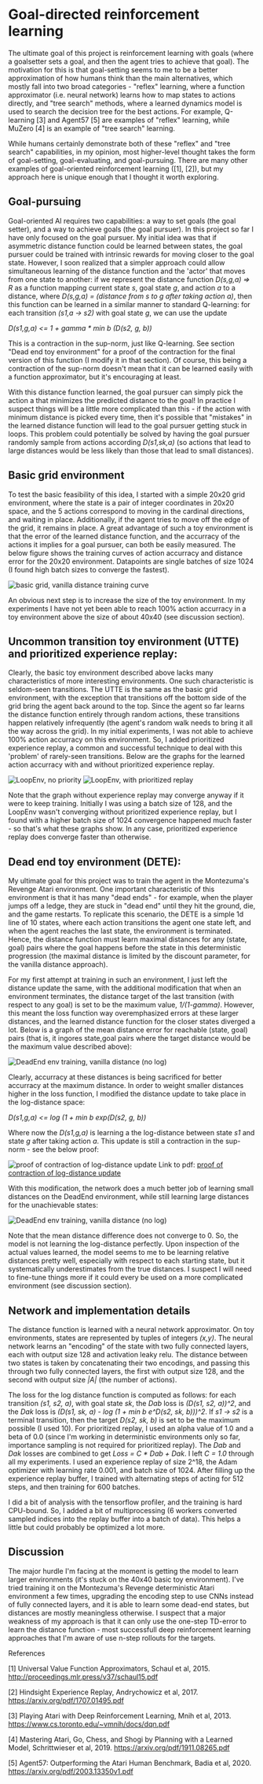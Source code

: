 


# Goal-directed reinforcement learning

The ultimate goal of this project is reinforcement learning
with goals (where a goalsetter sets a goal, and then the agent tries to achieve
that goal). The motivation for this is that goal-setting seems to me to be a better approximation
of how humans think than the main alternatives, which mostly fall into two broad categories - "reflex" 
learning, where a function approximator (i.e. neural network) learns how to map states to actions directly, 
and "tree search" methods, where a learned dynamics model is used to search the decision tree for
the best actions.  For example, Q-learning [3] and Agent57 [5] are examples of "reflex" learning, while
MuZero [4] is an example of "tree search" learning.

While humans certainly demonstrate both of these "reflex" and "tree search" capabilities, in my opinion, most higher-level
thought takes the form of goal-setting, goal-evaluating, and goal-pursuing. There are many other
examples of goal-oriented reinforcement learning ([1], [2]), but my approach here is
unique enough that I thought it worth exploring.

## Goal-pursuing

Goal-oriented AI requires two capabilities: a way to set goals (the goal setter), and a way to achieve
goals (the goal pursuer). In this project so far I have only focused on the goal pursuer. My initial
idea was that if asymmetric distance function could be learned between states, the goal pursuer could
be trained with intrinsic rewards for moving closer to the goal state. However, I soon realized that
a simpler approach could allow simultaneous learning of the distance function and the 
'actor' that moves from one state to another: if we represent the distance function
*D(s,g,a) => R*
as a function mapping current state *s*, goal state *g*, and action *a* to a distance, where 
*D(s,g,a) = (distance from s to g after taking action a)*,
then this function can be learned in a similar manner to standard Q-learning: for each transition *(s1,a -> s2)* with goal state *g*,
we can use the update

*D(s1,g,a) <= 1 + gamma * min b (D(s2, g, b))*

This is a contraction in the sup-norm, just like Q-learning. See section "Dead end toy environment" for a proof of the contraction
for the final version of this function (I modify it in that section). Of course, this being a contraction of the sup-norm
doesn't mean that it can be learned easily with a function approximator, but it's encouraging at least.


With this distance function learned, the goal pursuer can simply pick the action a that minimizes the predicted distance to the goal!
In practice I suspect things will be a little more complicated than this - if the action with minimum distance
is picked every time, then it's possible that "mistakes" in the learned distance function will lead to the goal
pursuer getting stuck in loops. This problem could potentially be solved by having the goal pursuer randomly sample
from actions according *D(s1,sk,a)* (so actions that lead to large distances would be less likely than those that lead to
small distances).

## Basic grid environment
To test the basic feasibility of this idea, I started with a simple 20x20 grid environment, where the state is
a pair of integer coordinates in 20x20 space, and the 5 actions 
correspond to moving in the cardinal directions, and waiting in place. Additionally, if the agent
tries to move off the edge of the grid, it remains in place. A great advantage of such a toy environment
is that the error of the learned distance function, and the accurracy of the actions it implies for a goal pursuer, 
can both be easily measured. The below figure shows the training curves of action accurracy and distance error 
for the 20x20 environment. Datapoints are single batches of size 1024 (I found high batch sizes to converge the fastest).

![basic grid, vanilla distance training curve](images/basic_graph.png)

An obvious next step is to increase the size of the toy environment. In my experiments I have not yet been able
to reach 100% action accurracy in a toy environment above the size of about 40x40 (see discussion section).


## Uncommon transition toy environment (UTTE) and prioritized experience replay:
Clearly, the basic toy environment described above lacks many characteristics of more interesting environments.
One such characteristic is seldom-seen transitions. The UTTE is the same as the basic grid environment, with 
the exception that transitions off the bottom side of the grid bring the agent back around to the top.
Since the agent so far learns the distance function entirely through random actions, these transitions happen relatively
infrequently (the agent's random walk needs to bring it all the way across the grid). In my initial experiments,
I was not able to achieve 100% action accurracy on this environment. So, I added prioritized experience replay,
a common and successful technique to deal with this 'problem' of rarely-seen transitions. Below are the graphs
for the learned action accurracy with and without prioritized experience replay.

![LoopEnv, no priority](images/loopenv_nopriority.png)
![LoopEnv, with prioritized replay](images/loopenv_priority.png)

Note that the graph without experience replay may converge anyway if it were to keep training. Initially I was using 
a batch size of 128, and the LoopEnv wasn't converging without prioritized experience replay, but I found with a higher batch 
size of 1024 convergence happened much faster - so that's what these graphs show. In any case, prioritized experience replay
does converge faster than otherwise.


## Dead end toy environment (DETE):
My ultimate goal for this project was to train the agent in the Montezuma's Revenge Atari environment.
One important characteristic of this environment is that it has many "dead ends" - for example, when the
player jumps off a ledge, they are stuck in "dead end" until they hit the ground, die, and the game restarts.
To replicate this scenario, the DETE is a simple 1d line of 10 states, where each action transitions the
agent one state left, and when the agent reaches the last state, the environment is terminated. Hence,
the distance function must learn maximal distances for any (state, goal) pairs where the goal
happens before the state in this deterministic progression (the maximal distance is limited by the discount parameter,
for the vanilla distance approach).  

For my first attempt at training in such an environment, I just left the distance update the same, with
the additional modification that when an environment terminates, the distance target of the last
transition (with respect to any goal) is set to be the maximum value, *1/(1-gamma)*. However, this meant the
loss function way overemphasized errors at these larger distances, and the learned distance function
for the closer states diverged a lot. Below is a graph of the mean distance error for reachable (state, goal)
pairs (that is, it ingores state,goal pairs where the target distance would be the maximum value described above):

![DeadEnd env training, vanilla distance (no log)](images/deadend_nolog.png)

Clearly, accurracy at these distances is being sacrificed for better accurracy at the maximum distance.
In order to weight smaller distances higher in the loss function, I modified the distance update to take 
place in the log-distance space:

*D(s1,g,a) <= log (1 + min b exp(D(s2, g, b))*

Where now the *D(s1,g,a)* is learning a the log-distance between state *s1* and state *g* after taking action *a*.
This update is still a contraction in the sup-norm - see the below proof:

![proof of contraction of log-distance update](images/contraction_proof.png)
Link to pdf:
[proof of contraction of log-distance update](images/contraction_proof.pdf)


With this modification, the network does a much better job of learning small distances on the DeadEnd environment,
while still learning large distances for the unachievable states:

![DeadEnd env training, vanilla distance (no log)](images/deadend_log.png)


Note that the mean distance difference does not converge to 0. So, the model is not learning
the log-distance perfectly. Upon inspection of the actual values learned, the model seems to me
to be learning relative distances pretty well, especially with respect to each starting state,
but it systematically underestimates from the true distances. I suspect I will need to fine-tune
things more if it could every be used on a more complicated environment (see discussion section).



## Network and implementation details
The distance function is learned with a neural network approximator. On toy environments, states are represented by
tuples of integers *(x,y)*. The neural network learns an "encoding" of the state with two
fully connected layers, each with output size 128 and activation leaky relu. The 
distance between two states is taken by concatenating their two encodings, and passing
this through two fully connected layers, the first with output size 128, and
the second with output size *|A|* (the number of actions).  

The loss for the log distance function is computed as follows: for each transition
*(s1, s2, a)*, with goal state *sk*, the *Dab* loss is *(D(s1, s2, a))^2*, and
the *Dak* loss is *(D(s1, sk, a) - log (1 + min b e^D(s2, sk, b)))^2*. If 
*s1 -> s2* is a terminal transition, then the target *D(s2, sk, b)* is set to be
the maximum possible (I used 10). For prioritized replay, I used an alpha
value of 1.0 and a beta of 0.0 (since I'm working in deterministic environments
only so far, importance sampling is not required for prioritized replay). The 
*Dab* and *Dak* losses are combined to get *Loss = C * Dab + Dak*. I left *C = 1.0*
through all my experiments. I used an experience replay of size 2^18,
the Adam optimizer with learning rate 0.001, and batch size of 1024.  After filling
up the experience replay buffer, I trained with alternating steps of acting 
for 512 steps, and then training for 600 batches.

I did a bit of analysis with the tensorflow profiler, and the training is hard CPU-bound.
So, I added a bit of multiprocessing (6 workers converted sampled indices into the replay
buffer into a batch of data). This helps a little but could probably be optimized a lot more.

## Discussion
The major hurdle I'm facing at the moment is getting the model to learn larger
environments (it's stuck on the 40x40 basic toy environment). I've tried training
it on the Montezuma's Revenge deterministic Atari environment a few times, 
upgrading the encoding step to use CNNs instead of fully connected layers, and it
is able to learn some dead-end states, but distances are mostly meaningless otherwise.
I suspect that a major weakness of my approach is that it can only use the one-step 
TD-error to learn the distance function - most successfull deep reinforcement learning approaches that I'm aware of use 
n-step rollouts for the targets. 





References

[1] Universal Value Function Approximators, Schaul et al, 2015.
http://proceedings.mlr.press/v37/schaul15.pdf

[2] Hindsight Experience Replay, Andrychowicz et al, 2017.
https://arxiv.org/pdf/1707.01495.pdf

[3] Playing Atari with Deep Reinforcement Learning, Mnih et al, 2013.
https://www.cs.toronto.edu/~vmnih/docs/dqn.pdf

[4] Mastering Atari, Go, Chess, and Shogi by Planning with a Learned Model, Schrittwieser et al, 2019.
https://arxiv.org/pdf/1911.08265.pdf

[5] Agent57: Outperforming the Atari Human Benchmark, Badia et al, 2020.
https://arxiv.org/pdf/2003.13350v1.pdf


